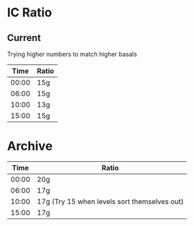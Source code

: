 # IC Ratio

## Current

Trying higher numbers to match higher basals

Time | Ratio
---- | -----
00:00 | 15g
06:00 | 15g
10:00 | 13g
15:00 | 15g

# Archive

Time | Ratio
---- | -----
00:00 | 20g
06:00 | 17g
10:00 | 17g (Try 15 when levels sort themselves out)
15:00 | 17g